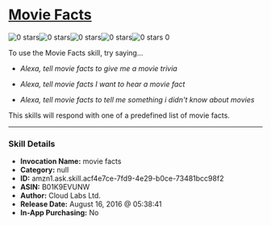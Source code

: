 # [Movie Facts](http://alexa.amazon.com/#skills/amzn1.ask.skill.acf4e7ce-7fd9-4e29-b0ce-73481bcc98f2)
![0 stars](../../images/ic_star_border_black_18dp_1x.png)![0 stars](../../images/ic_star_border_black_18dp_1x.png)![0 stars](../../images/ic_star_border_black_18dp_1x.png)![0 stars](../../images/ic_star_border_black_18dp_1x.png)![0 stars](../../images/ic_star_border_black_18dp_1x.png) 0

To use the Movie Facts skill, try saying...

* *Alexa, tell movie facts to give me a movie trivia*

* *Alexa, tell movie facts I want to hear a movie fact*

* *Alexa, tell movie facts to tell me something i didn't know about movies*

This skills will respond with one of a predefined list of movie facts.

***

### Skill Details

* **Invocation Name:** movie facts
* **Category:** null
* **ID:** amzn1.ask.skill.acf4e7ce-7fd9-4e29-b0ce-73481bcc98f2
* **ASIN:** B01K9EVUNW
* **Author:** Cloud Labs Ltd. 
* **Release Date:** August 16, 2016 @ 05:38:41
* **In-App Purchasing:** No

